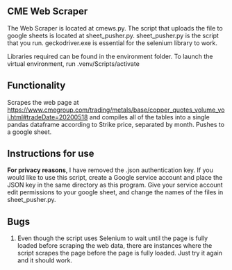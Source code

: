 ## CME Web Scraper
The Web Scraper is located at cmews.py. The script that uploads the file to google sheets is located at sheet_pusher.py. sheet_pusher.py is the script that you run. geckodriver.exe is essential for the selenium library to work. 

Libraries required can be found in the environment folder. To launch the virtual environment, run .venv/Scripts/activate

## Functionality
Scrapes the web page at https://www.cmegroup.com/trading/metals/base/copper_quotes_volume_voi.html#tradeDate=20200518 and compiles all of the tables into a single pandas dataframe according to Strike price, separated by month. Pushes to a google sheet.

## Instructions for use
**For privacy reasons**, I have removed the .json authentication key. If you would like to use this script, create a Google service account and place the JSON key in the same directory as this program. Give your service account edit permissions to your google sheet, and change the names of the files in sheet_pusher.py. 

## Bugs
1. Even though the script uses Selenium to wait until the page is fully loaded before scraping the web data, there are instances where the script scrapes the page before the page is fully loaded. Just try it again and it should work.

